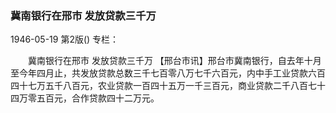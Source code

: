### 冀南银行在邢市  发放贷款三千万

1946-05-19
第2版()
专栏：

　　冀南银行在邢市
    发放贷款三千万
    【邢台市讯】邢台市冀南银行，自去年十月至今年四月止，共发放贷款总数三千七百零八万七千六百元，内中手工业贷款六百四十七万五千八百元，农业贷款一百四十五万一千三百元，商业贷款二千八百七十四万零五百元，合作贷款四十二万元。
